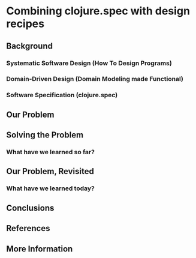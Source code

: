 # Combining clojure.spec with design recipes

## Background

### Systematic Software Design (How To Design Programs)

### Domain-Driven Design (Domain Modeling made Functional)

### Software Specification (clojure.spec)

## Our Problem

## Solving the Problem

### What have we learned so far?

## Our Problem, Revisited

### What have we learned today?

## Conclusions

## References

## More Information
